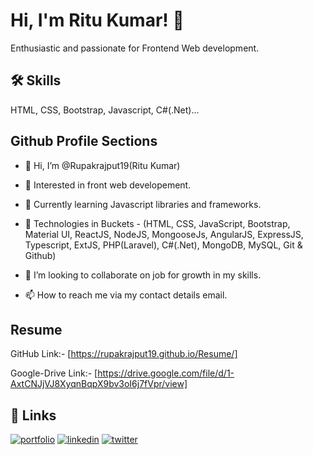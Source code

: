 # Hi, I'm Ritu Kumar! 👋

Enthusiastic and passionate for Frontend Web development.


## 🛠 Skills
HTML, CSS, Bootstrap, Javascript, C#(.Net)...

## Github Profile Sections
- 👋 Hi, I’m @Rupakrajput19(Ritu Kumar)

- 👀 Interested in front web developement.

- 🌱 Currently learning Javascript libraries and frameworks.

- 🌱 Technologies in Buckets - (HTML, CSS, JavaScript, Bootstrap, Material UI, ReactJS, NodeJS, MongooseJs, AngularJS, ExpressJS, Typescript, ExtJS, PHP(Laravel), C#(.Net), MongoDB, MySQL, Git & Github)

- 💞️ I’m looking to collaborate on job for growth in my skills.

- 📫 How to reach me via my contact details email.


## Resume
GitHub Link:- [https://rupakrajput19.github.io/Resume/]

Google-Drive Link:- [https://drive.google.com/file/d/1-AxtCNJjVJ8XyqnBqpX9bv3oI6j7fVpr/view]

## 🔗 Links
[![portfolio](https://img.shields.io/badge/my_portfolio-000?style=for-the-badge&logo=ko-fi&logoColor=white)](https://github.com/Rupakrajput19/Rupakrajput19/)
[![linkedin](https://img.shields.io/badge/linkedin-0A66C2?style=for-the-badge&logo=linkedin&logoColor=white)](https://www.linkedin.com/in/ritu-kumar-a0a5aa1b2)
[![twitter](https://img.shields.io/badge/twitter-1DA1F2?style=for-the-badge&logo=twitter&logoColor=white)](https://mobile.twitter.com/RupakRajput10)



<!---
Rupakrajput19/Rupakrajput19 is a ✨ special ✨ repository because its `README.md` (this file) appears on your GitHub profile.
You can click the Preview link to take a look at your changes.
--->

